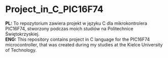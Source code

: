 # Project_in_C_PIC16F74
<b>PL:</b> To repozytorium zawiera projekt w języku C dla mikrokontrolera PIC16F74, stworzony podczas moich studiów na Politechnice Świętokrzyskiej.<br/> 
<b>ENG:</b> This repository contains project in C language for the PIC16F74 microcontroller, that was created during my studies at the Kielce University of Technology.
